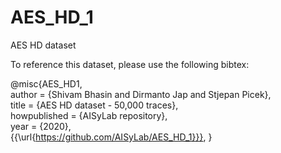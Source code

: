 # AES_HD_1
AES HD dataset

To reference this dataset, please use the following bibtex:

@misc{AES_HD1,\
    author = {Shivam Bhasin and Dirmanto Jap and Stjepan Picek},\
    title = {AES HD dataset - 50\,000 traces},\
    howpublished = {AISyLab repository},\
    year = {2020},\
    {{\url{https://github.com/AISyLab/AES_HD_1}}},
}
